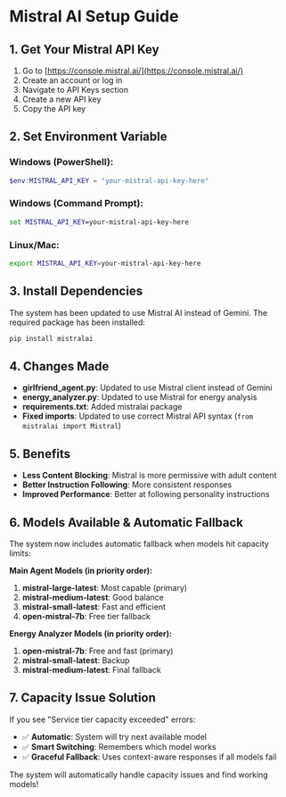 # Mistral AI Setup Guide

## 1. Get Your Mistral API Key

1. Go to [https://console.mistral.ai/](https://console.mistral.ai/)
2. Create an account or log in
3. Navigate to API Keys section
4. Create a new API key
5. Copy the API key

## 2. Set Environment Variable

### Windows (PowerShell):
```powershell
$env:MISTRAL_API_KEY = "your-mistral-api-key-here"
```

### Windows (Command Prompt):
```cmd
set MISTRAL_API_KEY=your-mistral-api-key-here
```

### Linux/Mac:
```bash
export MISTRAL_API_KEY=your-mistral-api-key-here
```

## 3. Install Dependencies

The system has been updated to use Mistral AI instead of Gemini. The required package has been installed:

```bash
pip install mistralai
```

## 4. Changes Made

- **girlfriend_agent.py**: Updated to use Mistral client instead of Gemini
- **energy_analyzer.py**: Updated to use Mistral for energy analysis  
- **requirements.txt**: Added mistralai package
- **Fixed imports**: Updated to use correct Mistral API syntax (`from mistralai import Mistral`)

## 5. Benefits

- **Less Content Blocking**: Mistral is more permissive with adult content
- **Better Instruction Following**: More consistent responses
- **Improved Performance**: Better at following personality instructions

## 6. Models Available & Automatic Fallback

The system now includes automatic fallback when models hit capacity limits:

**Main Agent Models (in priority order):**
1. **mistral-large-latest**: Most capable (primary)
2. **mistral-medium-latest**: Good balance
3. **mistral-small-latest**: Fast and efficient  
4. **open-mistral-7b**: Free tier fallback

**Energy Analyzer Models (in priority order):**
1. **open-mistral-7b**: Free and fast (primary)
2. **mistral-small-latest**: Backup
3. **mistral-medium-latest**: Final fallback

## 7. Capacity Issue Solution

If you see "Service tier capacity exceeded" errors:
- ✅ **Automatic**: System will try next available model
- ✅ **Smart Switching**: Remembers which model works
- ✅ **Graceful Fallback**: Uses context-aware responses if all models fail

The system will automatically handle capacity issues and find working models!
